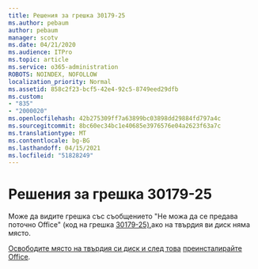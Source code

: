 ```yaml
---
title: Решения за грешка 30179-25
ms.author: pebaum
author: pebaum
manager: scotv
ms.date: 04/21/2020
ms.audience: ITPro
ms.topic: article
ms.service: o365-administration
ROBOTS: NOINDEX, NOFOLLOW
localization_priority: Normal
ms.assetid: 858c2f23-bcf5-42e4-92c5-8749eed29dfb
ms.custom:
- "835"
- "2000020"
ms.openlocfilehash: 42b275309ff7a63899bc03898dd29884fd797a4c
ms.sourcegitcommit: 8bc60ec34bc1e40685e3976576e04a2623f63a7c
ms.translationtype: MT
ms.contentlocale: bg-BG
ms.lasthandoff: 04/15/2021
ms.locfileid: "51828249"
---
```

# <a name="solutions-for-error-30179-25"></a>Решения за грешка 30179-25

Може да видите грешка със съобщението "Не можа да се предава поточно Office" (код на грешка [30179-25),](https://support.office.com/article/e40d3c7d-98f6-4284-94a0-882beaa44593?wt.mc_id=Alchemy_ClientDIA)ако на твърдия ви диск няма място.
  
[Освободите място на твърдия си диск и след това](https://support.microsoft.com/help/12425/windows-10-free-up-drive-space) [преинсталирайте Office](https://portal.office.com/OLS/MySoftware.aspx).
  